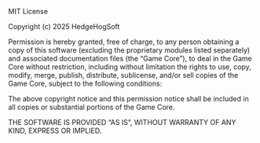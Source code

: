 MIT License

Copyright (c) 2025 HedgeHogSoft

Permission is hereby granted, free of charge, to any person obtaining a copy
of this software (excluding the proprietary modules listed separately)
and associated documentation files (the “Game Core”), to deal in the Game Core
without restriction, including without limitation the rights to use, copy,
modify, merge, publish, distribute, sublicense, and/or sell copies of the Game Core,
subject to the following conditions:

The above copyright notice and this permission notice shall be included in all
copies or substantial portions of the Game Core.

THE SOFTWARE IS PROVIDED “AS IS”, WITHOUT WARRANTY OF ANY KIND, EXPRESS OR
IMPLIED.
